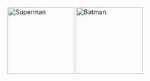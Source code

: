 <img height="150px" align="left" src="https://media.giphy.com/media/EksD1gweEEdGw/giphy.gif" alt="Superman" />
<img height="150px" align="left" src="https://media.giphy.com/media/v1.Y2lkPTc5MGI3NjExbHpoM3h2dGRnbDhteTZhMTBsaWtyc2V3a3Z1emI4OTBtMXQ2MWZ6MiZlcD12MV9zdGlja2Vyc19zZWFyY2gmY3Q9cw/wNnDbvuZqzho4/giphy.gif" alt="Batman" />

